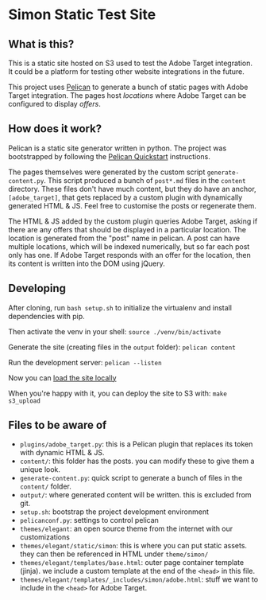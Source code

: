 # Simon Static Test Site

## What is this?

This is a static site hosted on S3 used to test the Adobe Target integration.
It could be a platform for testing other website integrations in the future.

This project uses [Pelican](https://github.com/getpelican/pelican) to generate a
bunch of static pages with Adobe Target integration.  The pages host *locations*
where Adobe Target can be configured to display *offers*.

## How does it work?

Pelican is a static site generator written in python.  The project was 
bootstrapped by following the 
[Pelican Quickstart](https://docs.getpelican.com/en/stable/quickstart.html)
instructions.
 
The pages themselves were generated by the custom script `generate-content.py`.
This script produced a bunch of `post*.md` files in the `content` directory. 
These files don't have much content, but they do have an anchor, 
`[adobe_target]`, that gets replaced by a custom plugin with dynamically 
generated HTML & JS.  Feel free to customise the posts or regenerate them.

The HTML & JS added by the custom plugin queries Adobe Target, asking if there
are any offers that should be displayed in a particular location.  The location
is generated from the "post" name in pelican.  A post can have multiple 
locations, which will be indexed numerically, but so far each post only has one.
If Adobe Target responds with an offer for the location, then its content is
written into the DOM using jQuery.

## Developing

After cloning, run `bash setup.sh` to initialize the virtualenv and install 
dependencies with pip.

Then activate the venv in your shell: `source ./venv/bin/activate`

Generate the site (creating files in the `output` folder): `pelican content`

Run the development server: `pelican --listen`

Now you can [load the site locally](http://localhost:8000)

When you're happy with it, you can deploy the site to S3 with: `make s3_upload`

## Files to be aware of

- `plugins/adobe_target.py`: this is a Pelican plugin that replaces its token
with dynamic HTML & JS.
- `content/`: this folder has the posts.  you can modify these to give them a
unique look.
- `generate-content.py`: quick script to generate a bunch of files in the 
`content/` folder.
- `output/`: where generated content will be written. this is excluded from git.
- `setup.sh`: bootstrap the project development environment
- `pelicanconf.py`: settings to control pelican
- `themes/elegant`: an open source theme from the internet with our
customizations
- `themes/elegant/static/simon`: this is where you can put static assets. they
can then be referenced in HTML under `theme/simon/`
- `themes/elegant/templates/base.html`: outer page container template (jinja).
we include a custom template at the end of the `<head>` in this file.
- `themes/elegant/templates/_includes/simon/adobe.html`: stuff we want to 
include in the `<head>` for Adobe Target.